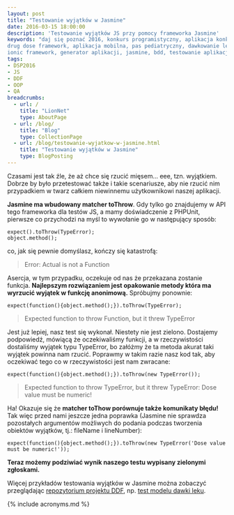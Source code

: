 ```yaml
---
layout: post
title: "Testowanie wyjątków w Jasmine"
date: 2016-03-15 18:00:00
description: 'Testowanie wyjątków JS przy pomocy frameworka Jasmine'
keywords: "daj się poznać 2016, konkurs programistyczny, aplikacja konkursowa,
drug dose framework, aplikacja mobilna, pas pediatryczny, dawkowanie leków, yeoman,
ionic framework, generator aplikacji, jasmine, bdd, testowanie aplikacji, wyjątki"
tags:
- DSP2016
- JS
- DDF
- OOP
- QA
breadcrumbs:
  - url: /
    title: "LionNet"
    type: AboutPage
  - url: /blog/
    title: "Blog"
    type: CollectionPage
  - url: /blog/testowanie-wyjatkow-w-jasmine.html
    title: "Testowanie wyjątków w Jasmine"
    type: BlogPosting
---
```


Czasami jest tak źle, że aż chce się rzucić mięsem... eee, tzn. wyjątkiem. Dobrze
by było przetestować także i takie scenariusze, aby nie rzucić nim przypadkiem 
w twarz całkiem niewinnemu użytkownikowi naszej aplikacji.

**Jasmine ma wbudowany matcher toThrow**. Gdy tylko go znajdujemy w API tego 
frameworka dla testów JS, a mamy doświadczenie z PHPUnit, pierwsze co przychodzi 
na myśl to wywołanie go w następujący sposób:

    expect().toThrow(TypeError);
    object.method();

co, jak się pewnie domyślasz, kończy się katastrofą:

> Error: Actual is not a Function

Asercja, w tym przypadku, oczekuje od nas że przekazana zostanie funkcja. **Najlepszym
rozwiązaniem jest opakowanie metody która ma wyrzucić wyjątek w funkcję anonimową.**
Spróbujmy ponownie:

    expect(function(){object.method();}).toThrow(TypeError);

> Expected function to throw Function, but it threw TypeError

Jest już lepiej, nasz test się wykonał. Niestety nie jest zielono. Dostajemy 
podpowiedź, mówiącą że oczekiwaliśmy funkcji, a w rzeczywistości dostaliśmy wyjątek
typu TypeError, bo załóżmy że ta metoda akurat taki wyjątek powinna nam rzucić.
Poprawmy w takim razie nasz kod tak, aby oczekiwać tego co w rzeczywistości jest
nam zwracane:

    expect(function(){object.method();}).toThrow(new TypeError());

> Expected function to throw TypeError, but it threw TypeError: Dose value must be numeric!

Ha! Okazuje się że **matcher toThow porównuje także komunikaty błędu!** Tak więc przed 
nami jeszcze jedna poprawka (Jasmine nie sprawdza pozostałych argumentów możliwych 
do podania podczas tworzenia obiektów wyjątków, tj.: fileName i lineNumber):

    expect(function(){object.method();}).toThrow(new TypeError('Dose value must be numeric!'));

**Teraz możemy podziwiać wynik naszego testu wypisany zielonymi zgłoskami.**

Więcej przykładów testowania wyjątków w Jasmine można zobaczyć przeglądając 
[repozytorium projektu DDF](https://github.com/maciejlew/drug-dose-framework), 
np. [test modelu dawki leku](https://github.com/maciejlew/drug-dose-framework/blob/master/test/spec/DoseSpec.js).

{% include acronyms.md %}